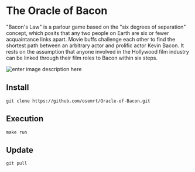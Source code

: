 

The Oracle of Bacon
=====
"Bacon's Law" is a parlour game based on the "six degrees of separation" concept, which posits that any two people on Earth are six or fewer acquaintance links apart. Movie buffs challenge each other to find the shortest path between an arbitrary actor and prolific actor Kevin Bacon. It rests on the assumption that anyone involved in the Hollywood film industry can be linked through their film roles to Bacon within six steps.

![enter image description here](https://drive.google.com/uc?id=12jhARApMiPMf1R1x-eUzaOvOxBfaRWge)


Install
-----
	git clone https://github.com/osemrt/Oracle-of-Bacon.git
	
Execution
-----
	make run
	
Update
-----
	git pull




